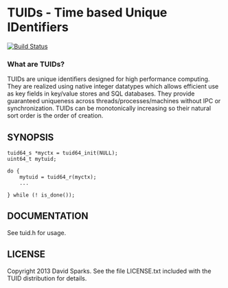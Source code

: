 # TUIDs - Time based Unique IDentifiers

[![Build Status](https://travis-ci.org/coconutpilot/tuid.png)](https://travis-ci.org/coconutpilot/tuid)

### What are TUIDs?

TUIDs are unique identifiers designed for high performance computing.
They are realized using native integer datatypes which allows efficient use as key
fields in key/value stores and SQL databases.  They provide guaranteed uniqueness 
across threads/processes/machines without IPC or synchronization.  TUIDs can be
monotonically increasing so their natural sort order is the order of creation.


## SYNOPSIS

    tuid64_s *myctx = tuid64_init(NULL);
    uint64_t mytuid;
     
    do {
        mytuid = tuid64_r(myctx);
        ...
        
    } while (! is_done());


## DOCUMENTATION

See tuid.h for usage.


## LICENSE

Copyright 2013 David Sparks.  See the file LICENSE.txt included with the 
TUID distribution for details.
